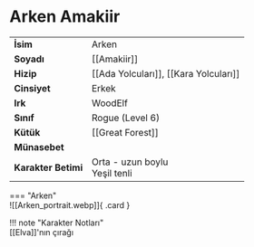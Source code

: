 # Arken Amakiir  
  
<div class="grid" markdown>  
  
|  |  |  
|---|---|  
| **İsim** | Arken |  
| **Soyadı** | [[Amakiir]] |  
| **Hizip** | [[Ada Yolcuları]], [[Kara Yolcuları]] |  
| **Cinsiyet** | Erkek |  
| **Irk** | WoodElf |  
| **Sınıf** | Rogue (Level 6) |  
| **Kütük** | [[Great Forest]] |  
| **Münasebet** |  |  
| **Karakter Betimi** | Orta - uzun boylu<br>Yeşil tenli |  
  
  
=== "Arken"  
	![[Arken_portrait.webp]]{ .card }  
  
</div>  
  
!!! note "Karakter Notları"  
	[[Elva]]'nın çırağı   